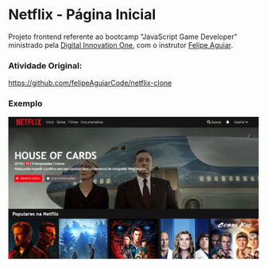 # Netflix - Página Inicial
Projeto frontend referente ao bootcamp "JavaScript Game Developer" ministrado pela  [Digital Innovation One](https://www.dio.me/), com o instrutor [Felipe Aguiar](https://github.com/felipeAguiarCode).

### Atividade Original: 
https://github.com/felipeAguiarCode/netflix-clone

### Exemplo
![Exercício Dark Mode e Light Mode](\img\exemplo.PNG)